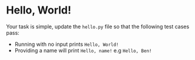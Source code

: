 # Hello, World!

Your task is simple, update the `hello.py` file so that the following test cases pass:
* Running with no input prints `Hello, World!`
* Providing a name will print `Hello, name!` e.g `Hello, Ben!`
